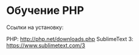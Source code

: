 # Обучение PHP

Ссылки на установку:

PHP: http://php.net/downloads.php
SublimeText 3: https://www.sublimetext.com/3
